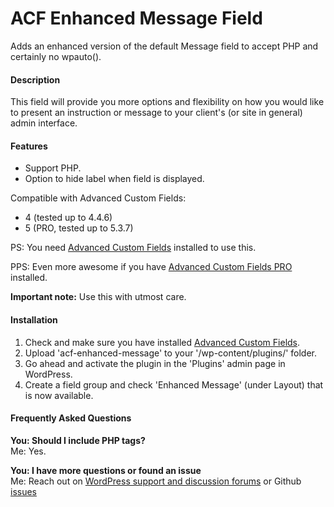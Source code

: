 ACF Enhanced Message Field
===========================

Adds an enhanced version of the default Message field to accept PHP and certainly no wpauto().

#### Description

This field will provide you more options and flexibility on how you would like to present an instruction or message to your client's (or site in general) admin interface.

#### Features

* Support PHP.
* Option to hide label when field is displayed.


Compatible with Advanced Custom Fields:

* 4 (tested up to 4.4.6)
* 5 (PRO, tested up to 5.3.7)


PS: You need [Advanced Custom Fields](https://wordpress.org/plugins/advanced-custom-fields/) installed to use this.

PPS: Even more awesome if you have [Advanced Custom Fields PRO](http://www.advancedcustomfields.com/pro/) installed.

__Important note:__ Use this with utmost care.

#### Installation

1. Check and make sure you have installed [Advanced Custom Fields](https://wordpress.org/plugins/advanced-custom-fields/).
2. Upload 'acf-enhanced-message' to your '/wp-content/plugins/' folder.
3. Go ahead and activate the plugin in the 'Plugins' admin page in WordPress.
4. Create a field group and check 'Enhanced Message' (under Layout) that is now available.

#### Frequently Asked Questions

__You: Should I include PHP tags?__  
Me: Yes.

__You: I have more questions or found an issue__  
Me: Reach out on [WordPress support and discussion forums](https://wordpress.org/support/) or Github [issues](https://github.com/drebbits/acf-enhanced-message-field/issues)
